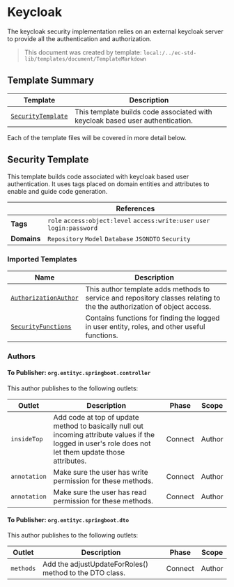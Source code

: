 [//]: # ( =====preserve===== start-Introduction ===== )
# Keycloak

The keycloak security implementation relies on an external keycloak server
to provide all the authentication and authorization.

[//]: # ( =====preserve===== end-Introduction ===== )

> This document was created by template: `local:/../ec-std-lib/templates/document/TemplateMarkdown`

<a name="template-summary"></a>
## Template Summary

|Template|Description|
|---|---|
| [`SecurityTemplate`](#security-template) | This template builds code associated with keycloak based user authentication. |

Each of the template files will be covered in more detail below.

<a name="security-template"></a>
## Security Template

This template builds code associated with keycloak based user authentication. It uses tags placed on domain entities and attributes to enable and guide code generation.

| |References|
|---|---|
| **Tags** |`role` `access:object:level` `access:write:user` `user` `login:password` |
| **Domains** |`Repository` `Model` `Database` `JSONDTO` `Security` |

### Imported Templates

| Name | Description |
|---|---|
| [`AuthorizationAuthor`](../standalone) | This author template adds methods to service and repository classes relating to the the authorization of object access. |
| [`SecurityFunctions`](..) | Contains functions for finding the logged in user entity, roles, and other useful functions. |

### Authors

#### To Publisher: `org.entityc.springboot.controller`



This author publishes to the following outlets:

| Outlet | Description | Phase | Scope |
|---|---|---|---|
| `insideTop` | Add code at top of update method to basically null out incoming attribute values if the logged in user's role does not let them update those attributes.|Connect|Author|
| `annotation` | Make sure the user has write permission for these methods.|Connect|Author|
| `annotation` | Make sure the user has read permission for these methods.|Connect|Author|


#### To Publisher: `org.entityc.springboot.dto`



This author publishes to the following outlets:

| Outlet | Description | Phase | Scope |
|---|---|---|---|
| `methods` | Add the adjustUpdateForRoles() method to the DTO class.|Connect|Author|


